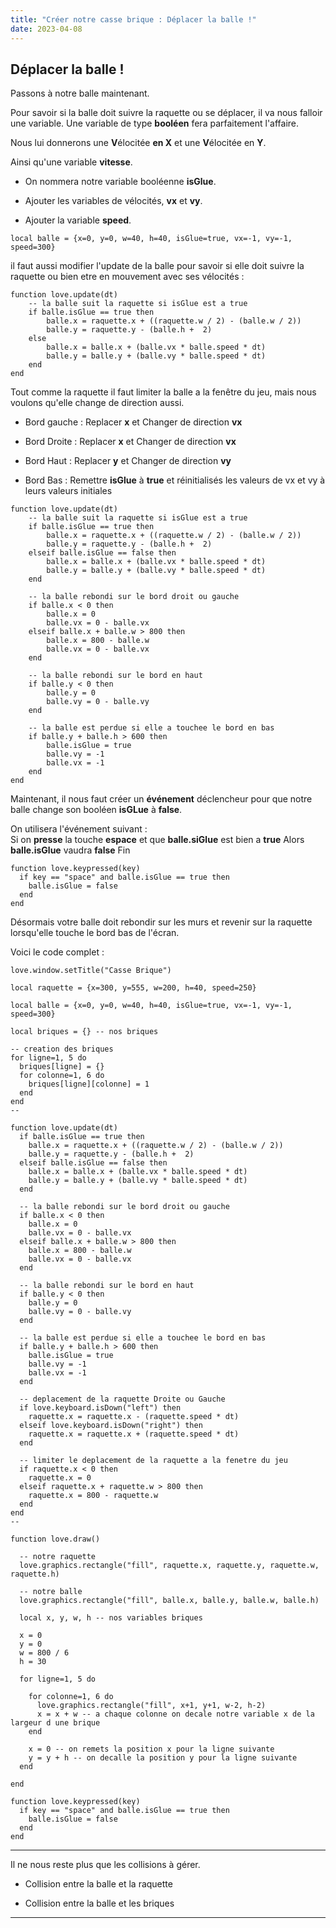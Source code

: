 ```yaml
---
title: "Créer notre casse brique : Déplacer la balle !"
date: 2023-04-08
---
```


## Déplacer la balle !

Passons à notre balle maintenant.

Pour savoir si la balle doit suivre la raquette ou se déplacer, il va nous falloir une variable. Une variable de type **booléen** fera parfaitement l'affaire.

Nous lui donnerons une **V**élocitée **en X** et une **V**élocitée en **Y**.

Ainsi qu'une variable **vitesse**.

- On nommera notre variable booléenne **isGlue**.

- Ajouter les variables de vélocités, **vx** et **vy**.

- Ajouter la variable **speed**.

```
local balle = {x=0, y=0, w=40, h=40, isGlue=true, vx=-1, vy=-1, speed=300}
```

il faut aussi modifier l'update de la balle pour savoir si elle doit suivre la raquette ou bien etre en mouvement avec ses vélocités :

```
function love.update(dt)
  	-- la balle suit la raquette si isGlue est a true
	if balle.isGlue == true then
		balle.x = raquette.x + ((raquette.w / 2) - (balle.w / 2))
		balle.y = raquette.y - (balle.h +  2)
    else
		balle.x = balle.x + (balle.vx * balle.speed * dt)
		balle.y = balle.y + (balle.vy * balle.speed * dt)
    end
end
```

Tout comme la raquette il faut limiter la balle a la fenêtre du jeu, mais nous voulons qu'elle change de direction aussi.

- Bord gauche : Replacer **x** et Changer de direction **vx**

- Bord Droite : Replacer **x** et Changer de direction **vx**

- Bord Haut : Replacer **y** et Changer de direction **vy**

- Bord Bas : Remettre **isGlue** à **true** et réinitialisés les valeurs de vx et vy à leurs valeurs initiales

```
function love.update(dt)
  	-- la balle suit la raquette si isGlue est a true
	if balle.isGlue == true then
		balle.x = raquette.x + ((raquette.w / 2) - (balle.w / 2))
		balle.y = raquette.y - (balle.h +  2)
    elseif balle.isGlue == false then
		balle.x = balle.x + (balle.vx * balle.speed * dt)
		balle.y = balle.y + (balle.vy * balle.speed * dt)
    end
	
	-- la balle rebondi sur le bord droit ou gauche
	if balle.x < 0 then
		balle.x = 0
		balle.vx = 0 - balle.vx
	elseif balle.x + balle.w > 800 then
		balle.x = 800 - balle.w
		balle.vx = 0 - balle.vx
	end

	-- la balle rebondi sur le bord en haut
	if balle.y < 0 then
		balle.y = 0
		balle.vy = 0 - balle.vy
	end

	-- la balle est perdue si elle a touchee le bord en bas
	if balle.y + balle.h > 600 then
		balle.isGlue = true
    	balle.vy = -1
		balle.vx = -1
	end
end
```

Maintenant, il nous faut créer un **événement** déclencheur pour que notre balle change son booléen **isGLue** à **false**.

On utilisera l'événement suivant :  
Si on **presse** la touche **espace** et que **balle.siGlue** est bien a **true** Alors **balle.isGlue** vaudra **false** Fin

```
function love.keypressed(key)
  if key == "space" and balle.isGlue == true then
    balle.isGlue = false
  end
end
```

Désormais votre balle doit rebondir sur les murs et revenir sur la raquette lorsqu'elle touche le bord bas de l'écran.

Voici le code complet :

```
love.window.setTitle("Casse Brique")

local raquette = {x=300, y=555, w=200, h=40, speed=250}

local balle = {x=0, y=0, w=40, h=40, isGlue=true, vx=-1, vy=-1, speed=300}

local briques = {} -- nos briques

-- creation des briques
for ligne=1, 5 do
  briques[ligne] = {}
  for colonne=1, 6 do
    briques[ligne][colonne] = 1
  end
end
--

function love.update(dt)
  if balle.isGlue == true then
    balle.x = raquette.x + ((raquette.w / 2) - (balle.w / 2))
    balle.y = raquette.y - (balle.h +  2)
  elseif balle.isGlue == false then
    balle.x = balle.x + (balle.vx * balle.speed * dt)
    balle.y = balle.y + (balle.vy * balle.speed * dt)
  end

  -- la balle rebondi sur le bord droit ou gauche
  if balle.x < 0 then
    balle.x = 0
    balle.vx = 0 - balle.vx
  elseif balle.x + balle.w > 800 then
    balle.x = 800 - balle.w
    balle.vx = 0 - balle.vx
  end

  -- la balle rebondi sur le bord en haut
  if balle.y < 0 then
    balle.y = 0
    balle.vy = 0 - balle.vy
  end

  -- la balle est perdue si elle a touchee le bord en bas
  if balle.y + balle.h > 600 then
    balle.isGlue = true
    balle.vy = -1
    balle.vx = -1
  end

  -- deplacement de la raquette Droite ou Gauche
  if love.keyboard.isDown("left") then
    raquette.x = raquette.x - (raquette.speed * dt)
  elseif love.keyboard.isDown("right") then
    raquette.x = raquette.x + (raquette.speed * dt)
  end

  -- limiter le deplacement de la raquette a la fenetre du jeu
  if raquette.x < 0 then
    raquette.x = 0
  elseif raquette.x + raquette.w > 800 then
    raquette.x = 800 - raquette.w
  end
end
--

function love.draw()

  -- notre raquette
  love.graphics.rectangle("fill", raquette.x, raquette.y, raquette.w, raquette.h)

  -- notre balle
  love.graphics.rectangle("fill", balle.x, balle.y, balle.w, balle.h)

  local x, y, w, h -- nos variables briques

  x = 0
  y = 0
  w = 800 / 6
  h = 30

  for ligne=1, 5 do

    for colonne=1, 6 do
      love.graphics.rectangle("fill", x+1, y+1, w-2, h-2)  
      x = x + w -- a chaque colonne on decale notre variable x de la largeur d une brique
    end

    x = 0 -- on remets la position x pour la ligne suivante
    y = y + h -- on decalle la position y pour la ligne suivante
  end

end

function love.keypressed(key)
  if key == "space" and balle.isGlue == true then
    balle.isGlue = false
  end
end
```

* * *

Il ne nous reste plus que les collisions à gérer.

- Collision entre la balle et la raquette

- Collision entre la balle et les briques

* * *
